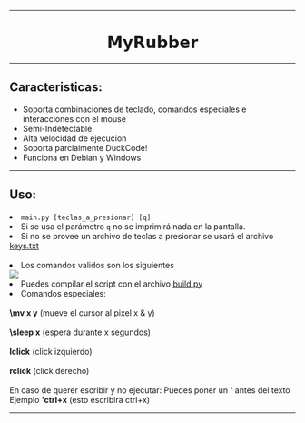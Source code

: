<hr>
<h1 align="center">𝗠𝘆𝗥𝘂𝗯𝗯𝗲𝗿</h1>
<hr>

<h2>Caracteristicas:</h2>
  <ul>
    <li>Soporta combinaciones de teclado, comandos especiales e interacciones con el mouse</li>
    <li>Semi-Indetectable</li>
    <li>Alta velocidad de ejecucion</li>
    <li>Soporta parcialmente DuckCode!</li>
    <li>Funciona en Debian y Windows</li>
  </ul>
<hr/>
<h2>Uso:</h2>
<li><code>main.py [teclas_a_presionar] [q]</code></li>
<li>Si se usa el parámetro <code>q</code> no se imprimirá nada en la pantalla.</li>
<li>Si no se provee un archivo de teclas a presionar se usará el archivo <a href="https://github.com/yos-rg/MyRubber/blob/main/keys.txt">keys.txt</a></li>
<br/>
<li>Los comandos validos son los siguientes</li>
<img src="https://i.ibb.co/FbVDcxg/Captura.png"/>
<li>Puedes compilar el script con el archivo <a href="https://github.com/yos-rg/MyRubber/blob/main/build.py">build.py</a></li>
<li>Comandos especiales:<br/><br/>
<strong>\mv x y</strong> (mueve el cursor al pixel x & y) <br/><br/>
<strong>\sleep x</strong> (espera durante x segundos) <br/><br/>
<strong>lclick</strong> (click izquierdo) <br/><br/>
<strong>rclick</strong> (click derecho) <br/><br/>
En caso de querer escribir y no ejecutar: Puedes poner un <strong>'</strong> antes del texto
<br/>Ejemplo <strong>'ctrl+x</strong> (esto escribira ctrl+x)
</li>
<hr/>
